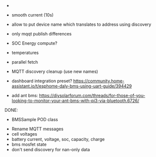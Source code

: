 * 
* smooth current (10s)
* allow to put device name which translates to address using discovery
* only mqqt publish differences
* SOC Energy compute?
* temperatures
* parallel fetch

* MQTT discovery cleanup (use new names)
* dashboard integration preset? https://community.home-assistant.io/t/esphome-daly-bms-using-uart-guide/394429
* add ant bms: https://diysolarforum.com/threads/for-those-of-you-looking-to-monitor-your-ant-bms-with-pi3-via-bluetooth.6726/


DONE:
* BMSSample POD class

- Rename MQTT messages
- cell voltages
- battery current, voltage, soc, capacity, charge
- bms mosfet state
- don't send discovery for nan-only data
